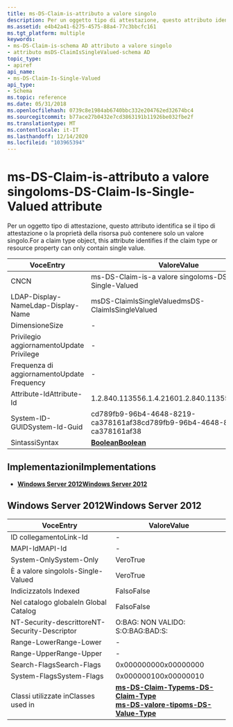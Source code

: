 ```yaml
---
title: ms-DS-Claim-is-attributo a valore singolo
description: Per un oggetto tipo di attestazione, questo attributo identifica se il tipo di attestazione o la proprietà della risorsa può contenere solo un valore singolo.
ms.assetid: e4b42a41-6275-4575-88a4-77c3bbcfc161
ms.tgt_platform: multiple
keywords:
- ms-DS-Claim-is-schema AD attributo a valore singolo
- attributo msDS-ClaimIsSingleValued-schema AD
topic_type:
- apiref
api_name:
- ms-DS-Claim-Is-Single-Valued
api_type:
- Schema
ms.topic: reference
ms.date: 05/31/2018
ms.openlocfilehash: 0739c8e1984ab6740bbc332e204762ed32674bc4
ms.sourcegitcommit: b77ace27b0432e7cd3863191b11926be032fbe2f
ms.translationtype: MT
ms.contentlocale: it-IT
ms.lasthandoff: 12/14/2020
ms.locfileid: "103965394"
---
```

# <a name="ms-ds-claim-is-single-valued-attribute"></a><span data-ttu-id="eb6f8-105">ms-DS-Claim-is-attributo a valore singolo</span><span class="sxs-lookup"><span data-stu-id="eb6f8-105">ms-DS-Claim-Is-Single-Valued attribute</span></span>

<span data-ttu-id="eb6f8-106">Per un oggetto tipo di attestazione, questo attributo identifica se il tipo di attestazione o la proprietà della risorsa può contenere solo un valore singolo.</span><span class="sxs-lookup"><span data-stu-id="eb6f8-106">For a claim type object, this attribute identifies if the claim type or resource property can only contain single value.</span></span>



| <span data-ttu-id="eb6f8-107">Voce</span><span class="sxs-lookup"><span data-stu-id="eb6f8-107">Entry</span></span> | <span data-ttu-id="eb6f8-108">Valore</span><span class="sxs-lookup"><span data-stu-id="eb6f8-108">Value</span></span> |
|-------------------|--------------------------------------|
| <span data-ttu-id="eb6f8-109">CN</span><span class="sxs-lookup"><span data-stu-id="eb6f8-109">CN</span></span>                | <span data-ttu-id="eb6f8-110">ms-DS-Claim-is-a valore singolo</span><span class="sxs-lookup"><span data-stu-id="eb6f8-110">ms-DS-Claim-Is-Single-Valued</span></span>         |
| <span data-ttu-id="eb6f8-111">LDAP-Display-Name</span><span class="sxs-lookup"><span data-stu-id="eb6f8-111">Ldap-Display-Name</span></span> | <span data-ttu-id="eb6f8-112">msDS-ClaimIsSingleValued</span><span class="sxs-lookup"><span data-stu-id="eb6f8-112">msDS-ClaimIsSingleValued</span></span>             |
| <span data-ttu-id="eb6f8-113">Dimensione</span><span class="sxs-lookup"><span data-stu-id="eb6f8-113">Size</span></span>              | \-                                   |
| <span data-ttu-id="eb6f8-114">Privilegio aggiornamento</span><span class="sxs-lookup"><span data-stu-id="eb6f8-114">Update Privilege</span></span>  | \-                                   |
| <span data-ttu-id="eb6f8-115">Frequenza di aggiornamento</span><span class="sxs-lookup"><span data-stu-id="eb6f8-115">Update Frequency</span></span>  | \-                                   |
| <span data-ttu-id="eb6f8-116">Attribute-Id</span><span class="sxs-lookup"><span data-stu-id="eb6f8-116">Attribute-Id</span></span>      | <span data-ttu-id="eb6f8-117">1.2.840.113556.1.4.2160</span><span class="sxs-lookup"><span data-stu-id="eb6f8-117">1.2.840.113556.1.4.2160</span></span>              |
| <span data-ttu-id="eb6f8-118">System-ID-GUID</span><span class="sxs-lookup"><span data-stu-id="eb6f8-118">System-Id-Guid</span></span>    | <span data-ttu-id="eb6f8-119">cd789fb9-96b4-4648-8219-ca378161af38</span><span class="sxs-lookup"><span data-stu-id="eb6f8-119">cd789fb9-96b4-4648-8219-ca378161af38</span></span> |
| <span data-ttu-id="eb6f8-120">Sintassi</span><span class="sxs-lookup"><span data-stu-id="eb6f8-120">Syntax</span></span>            | [<span data-ttu-id="eb6f8-121">**Boolean**</span><span class="sxs-lookup"><span data-stu-id="eb6f8-121">**Boolean**</span></span>](s-boolean.md)         |



## <a name="implementations"></a><span data-ttu-id="eb6f8-122">Implementazioni</span><span class="sxs-lookup"><span data-stu-id="eb6f8-122">Implementations</span></span>

-   [<span data-ttu-id="eb6f8-123">**Windows Server 2012**</span><span class="sxs-lookup"><span data-stu-id="eb6f8-123">**Windows Server 2012**</span></span>](#windows-server-2012)

## <a name="windows-server-2012"></a><span data-ttu-id="eb6f8-124">Windows Server 2012</span><span class="sxs-lookup"><span data-stu-id="eb6f8-124">Windows Server 2012</span></span>



| <span data-ttu-id="eb6f8-125">Voce</span><span class="sxs-lookup"><span data-stu-id="eb6f8-125">Entry</span></span> | <span data-ttu-id="eb6f8-126">Valore</span><span class="sxs-lookup"><span data-stu-id="eb6f8-126">Value</span></span> |
|------------------------|-----------------------------------------------------------------------------------------------------------------|
| <span data-ttu-id="eb6f8-127">ID collegamento</span><span class="sxs-lookup"><span data-stu-id="eb6f8-127">Link-Id</span></span>                | \-                                                                                                              |
| <span data-ttu-id="eb6f8-128">MAPI-Id</span><span class="sxs-lookup"><span data-stu-id="eb6f8-128">MAPI-Id</span></span>                | \-                                                                                                              |
| <span data-ttu-id="eb6f8-129">System-Only</span><span class="sxs-lookup"><span data-stu-id="eb6f8-129">System-Only</span></span>            | <span data-ttu-id="eb6f8-130">Vero</span><span class="sxs-lookup"><span data-stu-id="eb6f8-130">True</span></span>                                                                                                            |
| <span data-ttu-id="eb6f8-131">È a valore singolo</span><span class="sxs-lookup"><span data-stu-id="eb6f8-131">Is-Single-Valued</span></span>       | <span data-ttu-id="eb6f8-132">Vero</span><span class="sxs-lookup"><span data-stu-id="eb6f8-132">True</span></span>                                                                                                            |
| <span data-ttu-id="eb6f8-133">Indicizzato</span><span class="sxs-lookup"><span data-stu-id="eb6f8-133">Is Indexed</span></span>             | <span data-ttu-id="eb6f8-134">Falso</span><span class="sxs-lookup"><span data-stu-id="eb6f8-134">False</span></span>                                                                                                           |
| <span data-ttu-id="eb6f8-135">Nel catalogo globale</span><span class="sxs-lookup"><span data-stu-id="eb6f8-135">In Global Catalog</span></span>      | <span data-ttu-id="eb6f8-136">Falso</span><span class="sxs-lookup"><span data-stu-id="eb6f8-136">False</span></span>                                                                                                           |
| <span data-ttu-id="eb6f8-137">NT-Security-descrittore</span><span class="sxs-lookup"><span data-stu-id="eb6f8-137">NT-Security-Descriptor</span></span> | <span data-ttu-id="eb6f8-138">O:BAG: NON VALIDO: S:</span><span class="sxs-lookup"><span data-stu-id="eb6f8-138">O:BAG:BAD:S:</span></span>                                                                                                    |
| <span data-ttu-id="eb6f8-139">Range-Lower</span><span class="sxs-lookup"><span data-stu-id="eb6f8-139">Range-Lower</span></span>            | \-                                                                                                              |
| <span data-ttu-id="eb6f8-140">Range-Upper</span><span class="sxs-lookup"><span data-stu-id="eb6f8-140">Range-Upper</span></span>            | \-                                                                                                              |
| <span data-ttu-id="eb6f8-141">Search-Flags</span><span class="sxs-lookup"><span data-stu-id="eb6f8-141">Search-Flags</span></span>           | <span data-ttu-id="eb6f8-142">0x00000000</span><span class="sxs-lookup"><span data-stu-id="eb6f8-142">0x00000000</span></span>                                                                                                      |
| <span data-ttu-id="eb6f8-143">System-Flags</span><span class="sxs-lookup"><span data-stu-id="eb6f8-143">System-Flags</span></span>           | <span data-ttu-id="eb6f8-144">0x00000010</span><span class="sxs-lookup"><span data-stu-id="eb6f8-144">0x00000010</span></span>                                                                                                      |
| <span data-ttu-id="eb6f8-145">Classi utilizzate in</span><span class="sxs-lookup"><span data-stu-id="eb6f8-145">Classes used in</span></span>        | [<span data-ttu-id="eb6f8-146">**ms-DS-Claim-Type**</span><span class="sxs-lookup"><span data-stu-id="eb6f8-146">**ms-DS-Claim-Type**</span></span>](c-msds-claimtype.md)<br/> [<span data-ttu-id="eb6f8-147">**ms-DS-valore-tipo**</span><span class="sxs-lookup"><span data-stu-id="eb6f8-147">**ms-DS-Value-Type**</span></span>](c-msds-valuetype.md)<br/> |



 

 





